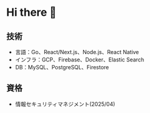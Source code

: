 # Hi there 👋

## 技術

- 言語：Go、React/Next.js、Node.js、React Native
- インフラ：GCP、Firebase、Docker、Elastic Search
- DB：MySQL、PostgreSQL、Firestore

## 資格

- 情報セキュリティマネジメント(2025/04)
